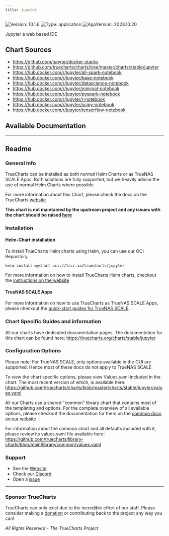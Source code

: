 ```yaml
---
title: jupyter
---
```


![Version: 10.1.6](https://img.shields.io/badge/Version-10.1.6-informational?style=flat-square) ![Type: application](https://img.shields.io/badge/Type-application-informational?style=flat-square) ![AppVersion: 2023.10.20](https://img.shields.io/badge/AppVersion-2023.10.20-informational?style=flat-square)

Jupyter a web based IDE

## Chart Sources

- https://github.com/jupyter/docker-stacks
- https://github.com/truecharts/charts/tree/master/charts/stable/jupyter
- https://hub.docker.com/r/jupyter/all-spark-notebook
- https://hub.docker.com/r/jupyter/base-notebook
- https://hub.docker.com/r/jupyter/datascience-notebook
- https://hub.docker.com/r/jupyter/minimal-notebook
- https://hub.docker.com/r/jupyter/pyspark-notebook
- https://hub.docker.com/r/jupyter/r-notebook
- https://hub.docker.com/r/jupyter/scipy-notebook
- https://hub.docker.com/r/jupyter/tensorflow-notebook

## Available Documentation



---

## Readme


### General Info

TrueCharts can be installed as both _normal_ Helm Charts or as TrueNAS SCALE Apps.
Both solutions are fully supported, but we heavily advice the use of normal Helm Charts where possible

For more information about this Chart, please check the docs on the TrueCharts [website](https://truecharts.org/charts/stable/jupyter)

**This chart is not maintained by the upstream project and any issues with the chart should be raised [here](https://github.com/truecharts/charts/issues/new/choose)**

### Installation

#### Helm-Chart installation

To install TrueCharts Helm charts using Helm, you can use our OCI Repository.

`helm install mychart oci://tccr.io/truecharts/jupyter`

For more information on how to install TrueCharts Helm charts, checkout the [instructions on the website](/guides)


#### TrueNAS SCALE Apps

For more information on how to use TrueCharts as TrueNAS SCALE Apps, please checkout the [quick-start guides for TrueNAS SCALE](/deprecated/scale).

### Chart Specific Guides and information

All our charts have dedicated documentation pages.
The documentation for this chart can be found here:
https://truecharts.org/charts/stable/jupyter

### Configuration Options

Please note: For TrueNAS SCALE, only options available in the GUI are supported.
Hence most of these docs do not apply to TrueNAS SCALE

To view the chart specific options, please view Values.yaml included in the chart.
The most recent version of which, is available here: https://github.com/truecharts/charts/blob/master/charts/stable/jupyter/values.yaml

All our Charts use a shared "common" library chart that contains most of the templating and options.
For the complete overview of all available options, please checkout the documentation for them on the [common docs on our website](/common)

For information about the common chart and all defaults included with it, please review its values.yaml file available here: https://github.com/truecharts/library-charts/blob/main/library/common/values.yaml

### Support

- See the [Website](https://truecharts.org)
- Check our [Discord](https://discord.gg/tVsPTHWTtr)
- Open a [issue](https://github.com/truecharts/charts/issues/new/choose)

---

### Sponsor TrueCharts

TrueCharts can only exist due to the incredible effort of our staff.
Please consider making a [donation](/general/sponsor) or contributing back to the project any way you can!

_All Rights Reserved - The TrueCharts Project_
